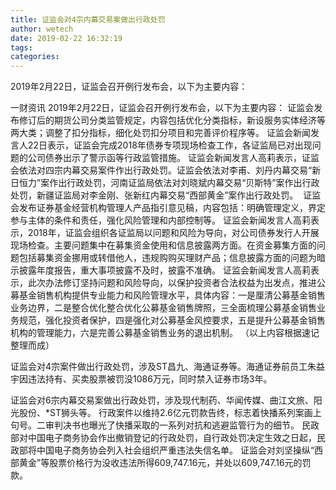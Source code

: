 ```yaml
---
title: 证监会对4宗内幕交易案做出行政处罚
author: wetech
date: 2019-02-22 16:32:19
tags: 
categories: 
---
```

2019年2月22日，证监会召开例行发布会，以下为主要内容：
<!-- more -->
一财资讯
2019年2月22日，证监会召开例行发布会，以下为主要内容：
证监会发布修订后的期货公司分类监管规定，内容包括优化分类指标，新设服务实体经济等两大类；调整了扣分指标，细化处罚扣分项目和完善评价程序等。
证监会新闻发言人22日表示，证监会完成2018年债券专项现场检查工作，各证监局已对出现问题的公司债券出示了警示函等行政监管措施。
证监会新闻发言人高莉表示，证监会依法对四宗内幕交易案件作出行政处罚。证监会依法对李甫、刘丹内幕交易“新日恒力”案作出行政处罚，河南证监局依法对刘晓斌内幕交易“贝斯特”案作出行政处罚，新疆证监局对李金刚、张新红内幕交易“西部黄金”案作出行政处罚。 
证监会发布证券基金经营机构管理人产品指引意见稿，内容包括：明确管理定义，界定参与主体的条件和责任，强化风险管理和内部控制等。
证监会新闻发言人高莉表示，2018年，证监会组织各证监局以问题和风险为导向，对公司债券发行人开展现场检查。主要问题集中在募集资金使用和信息披露两方面。在资金募集方面的问题包括募集资金挪用或转借他人，违规购购买理财产品；信息披露方面的问题为暗示披露年度报告，重大事项披露不及时，披露不准确。
证监会新闻发言人高莉表示，此次办法修订坚持问题和风险导向，以保护投资者合法权益为出发点，推进公募基金销售机构提供专业能力和风险管理水平，具体内容：一是厘清公募基金销售业务边界，二是整合优化整合优化公募基金销售牌照，三全面梳理公募基金销售业务规范，强化投资者保护，四是强化对公募基金风控要求，五是提升公募基金销售机构的管理能力，六是完善公募基金销售业务的退出机制。
（以上内容根据速记整理而成）
 
 
证监会对4宗案件做出行政处罚，涉及ST昌九、海通证券等。海通证券前员工朱益宇因违法持有、买卖股票被罚没1086万元，同时禁入证券市场3年。
证监会对6宗内幕交易案做出行政处罚，涉及现代制药、华闻传媒、曲江文旅、阳光股份、*ST狮头等。
行政案件以维持2.6亿元罚款告终，标志着快播系列案画上句号。二审判决书也曝光了快播采取的一系列对抗和逃避监管行为的细节。
民政部对中国电子商务协会作出撤销登记的行政处罚，自行政处罚决定生效之日起，民政部将中国电子商务协会列入社会组织严重违法失信名单。
证监会对刘坚操纵“西部黄金”等股票价格行为没收违法所得609,747.16元，并处以609,747.16元的罚款。
